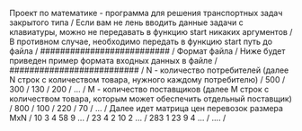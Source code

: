 Проект по математике - программа для решения транспортных задач закрытого типа /
Если вам не лень вводить данные задачи с клавиатуры, можно не передавать в функцию start никаких аргументов / 
В противном случае, необходимо передать в функцию start путь до файла /
########################## /
Формат файла /
Ниже будет приведен пример формата входных данных в файле /
########################## /
N - количество потребителей (далее N строк с количеством товара, нужного каждому потребителю) /
500 /
300 /
130 /
200 /
... /
M - количество поставщиков (далее M строк с количеством товара, которым может обеспечить отдельный поставщик) / 
800 /
100 /
220 /
70 /
... /
Далее идет матрица цен перевозок размера MxN /
10 3 4 58 9 ... /
23 4 2 10 2 ... /
283 1 23 9 4 ... /
.... /
